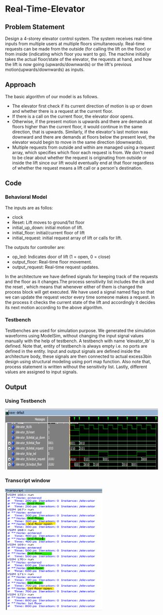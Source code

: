 # Real-Time-Elevator

## Problem Statement
Design a 4-storey elevator control system. The system receives real-time inputs from multiple users at multiple floors simultaneously. Real-time requests can be made from the outside (for calling the lift on the floor) or from inside (indicating which floor you want to go). The machine initially takes the actual floor/state of the elevator, the requests at hand, and how the lift is now going (upwards/downwards) or the lift's previous motion(upwards/downwards) as inputs.

## Approach
The basic algorithm of our model is as follows.
- The elevator first check if its current direction of motion is up or down and whether there is a request at the current floor.
- If there is a call on the current floor, the elevator door opens.
-  Otherwise, if the present motion is upwards and there are demands at floors higher than the current floor, it would continue in the same direction, that is upwards. Similarly, if the elevator's last motion was downward and there are demands at floors below the present level, the elevator would begin to move in the same direction (downwards).
- Multiple requests from outside and within are managed using a request array, which specifies which floor each request is from. We don't need to be clear about whether the request is originating from outside or inside the lift since our lift would eventually end at that floor regardless of whether the request means a lift call or a person's destination.

## Code
### Behavioral Model
The inputs are as follos:
- clock
- Reset: Lift moves to ground/1st floor
- initial_up_down: initial motion of lift.
- initial_floor: initial/current floor of lift
- initial_request: initial request array of lift or calls for lift.

The outputs for controller are:
- op_led: Indicates door of lift (1 = open, 0 = close)
- output_floor: Real-time floor movement.
- output_request: Real-time request updates.

In the architecture we have defined signals for keeping track of the requests and the floor as it changes.The process sensitivity list includes the clk and the reset , which means that whenever either of them is changed the process block will get executed. We have used a signal named flag so that we can update the request vector every time someone makes a request. In the process it checks the current state of the lift and accordingly it decides its next motion according to the above algorithm.

### Testbench
Testbenches are used for simulation purpose. We generated the simulation waveforms using ModelSim, without changing the input signal values manually with the help of testbench. A testbench with name ‘elevator_tb’ is defined. Note that, entity of testbench is always empty i.e. no ports are defined in the entity. Input and output signals are defined inside the architecture body, these signals are then connected to actual excess3bin design using structural modeling using port map function.  Also note that, process statement is written without the sensitivity list. Lastly, different values are assigned to input signals.

## Output

### Using Testbench
<img src="https://github.com/Shrutii07/Real-Time-Elevator/blob/main/Results/elevator_tb.png" height="200" width="720">

### Transcript window
<img src="https://github.com/Shrutii07/Real-Time-Elevator/blob/main/Results/elevator_transcript.png" height="400" width="320">

